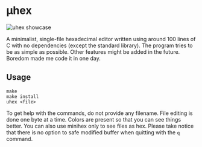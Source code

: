 # μhex

![uhex showcase](https://i.ibb.co/w6SkKQs/minihex.png)

A minimalist, single-file hexadecimal editor written using around 100 lines of C with no dependencies (except the standard library). The program tries to be as simple as possible.
Other features might be added in the future. Boredom made me code it in one day.

## Usage

```
make
make install
uhex <file>
```

To get help with the commands, do not provide any filename. File editing is done one byte at a time. Colors are present so that you can see things better. You can also use minihex only to see files as hex. Please take notice that there is no option to safe modified buffer when quitting with the `q` command.
